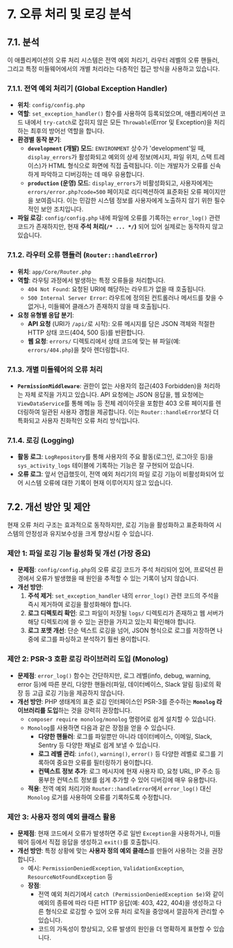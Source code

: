 # 7. 오류 처리 및 로깅 분석

## 7.1. 분석

이 애플리케이션의 오류 처리 시스템은 전역 예외 처리기, 라우터 레벨의 오류 핸들러, 그리고 특정 미들웨어에서의 개별 처리라는 다층적인 접근 방식을 사용하고 있습니다.

### 7.1.1. 전역 예외 처리기 (Global Exception Handler)

-   **위치**: `config/config.php`
-   **역할**: `set_exception_handler()` 함수를 사용하여 등록되었으며, 애플리케이션 코드 내에서 `try-catch`로 잡히지 않은 모든 `Throwable`(Error 및 Exception)을 처리하는 최후의 방어선 역할을 합니다.
-   **환경별 동작 분기**:
    -   **`development` (개발) 모드**: `ENVIRONMENT` 상수가 'development'일 때, `display_errors`가 활성화되고 예외의 상세 정보(메시지, 파일 위치, 스택 트레이스)가 HTML 형식으로 화면에 직접 출력됩니다. 이는 개발자가 오류를 신속하게 파악하고 디버깅하는 데 매우 유용합니다.
    -   **`production` (운영) 모드**: `display_errors`가 비활성화되고, 사용자에게는 `errors/error.php?code=500` 페이지로 리디렉션하여 표준화된 오류 페이지만을 보여줍니다. 이는 민감한 시스템 정보를 사용자에게 노출하지 않기 위한 필수적인 보안 조치입니다.
-   **파일 로깅**: `config/config.php` 내에 파일에 오류를 기록하는 `error_log()` 관련 코드가 존재하지만, 현재 **주석 처리(`/* ... */`)** 되어 있어 실제로는 동작하지 않고 있습니다.

### 7.1.2. 라우터 오류 핸들러 (`Router::handleError`)

-   **위치**: `app/Core/Router.php`
-   **역할**: 라우팅 과정에서 발생하는 특정 오류들을 처리합니다.
    -   `404 Not Found`: 요청된 URI에 해당하는 라우트가 없을 때 호출됩니다.
    -   `500 Internal Server Error`: 라우트에 정의된 컨트롤러나 메서드를 찾을 수 없거나, 미들웨어 클래스가 존재하지 않을 때 호출됩니다.
-   **요청 유형별 응답 분기**:
    -   **API 요청** (URI가 `/api/`로 시작): 오류 메시지를 담은 JSON 객체와 적절한 HTTP 상태 코드(404, 500 등)를 반환합니다.
    -   **웹 요청**: `errors/` 디렉토리에서 상태 코드에 맞는 뷰 파일(예: `errors/404.php`)을 찾아 렌더링합니다.

### 7.1.3. 개별 미들웨어의 오류 처리

-   **`PermissionMiddleware`**: 권한이 없는 사용자의 접근(403 Forbidden)을 처리하는 자체 로직을 가지고 있습니다. API 요청에는 JSON 응답을, 웹 요청에는 `ViewDataService`를 통해 메뉴 등 전체 레이아웃을 포함한 403 오류 페이지를 렌더링하여 일관된 사용자 경험을 제공합니다. 이는 `Router::handleError`보다 더 특화되고 사용자 친화적인 오류 처리 방식입니다.

### 7.1.4. 로깅 (Logging)

-   **활동 로그**: `LogRepository`를 통해 사용자의 주요 활동(로그인, 로그아웃 등)을 `sys_activity_logs` 테이블에 기록하는 기능은 잘 구현되어 있습니다.
-   **오류 로그**: 앞서 언급했듯이, 전역 예외 처리기의 파일 로깅 기능이 비활성화되어 있어 시스템 오류에 대한 기록이 현재 이루어지지 않고 있습니다.

## 7.2. 개선 방안 및 제안

현재 오류 처리 구조는 효과적으로 동작하지만, 로깅 기능을 활성화하고 표준화하여 시스템의 안정성과 유지보수성을 크게 향상시킬 수 있습니다.

### 제안 1: 파일 로깅 기능 활성화 및 개선 (가장 중요)

-   **문제점**: `config/config.php`의 오류 로깅 코드가 주석 처리되어 있어, 프로덕션 환경에서 오류가 발생했을 때 원인을 추적할 수 있는 기록이 남지 않습니다.
-   **개선 방안**:
    1.  **주석 제거**: `set_exception_handler` 내의 `error_log()` 관련 코드의 주석을 즉시 제거하여 로깅을 활성화해야 합니다.
    2.  **로그 디렉토리 확인**: 로그 파일이 저장될 `logs/` 디렉토리가 존재하고 웹 서버가 해당 디렉토리에 쓸 수 있는 권한을 가지고 있는지 확인해야 합니다.
    3.  **로그 포맷 개선**: 단순 텍스트 로깅을 넘어, JSON 형식으로 로그를 저장하면 나중에 로그를 파싱하고 분석하기 훨씬 용이합니다.

### 제안 2: PSR-3 호환 로깅 라이브러리 도입 (Monolog)

-   **문제점**: `error_log()` 함수는 간단하지만, 로그 레벨(info, debug, warning, error 등)에 따른 분리, 다양한 핸들러(파일, 데이터베이스, Slack 알림 등)로의 확장 등 고급 로깅 기능을 제공하지 않습니다.
-   **개선 방안**: PHP 생태계의 표준 로깅 인터페이스인 PSR-3를 준수하는 **`Monolog` 라이브러리를 도입**하는 것을 강력히 권장합니다.
    -   `composer require monolog/monolog` 명령어로 쉽게 설치할 수 있습니다.
    -   `Monolog`를 사용하면 다음과 같은 장점을 얻을 수 있습니다.
        -   **다양한 핸들러**: 로그를 파일뿐만 아니라 데이터베이스, 이메일, Slack, Sentry 등 다양한 채널로 쉽게 보낼 수 있습니다.
        -   **로그 레벨 관리**: `info()`, `warning()`, `error()` 등 다양한 레벨로 로그를 기록하여 중요한 오류를 필터링하기 용이합니다.
        -   **컨텍스트 정보 추가**: 로그 메시지에 현재 사용자 ID, 요청 URL, IP 주소 등 풍부한 컨텍스트 정보를 쉽게 추가할 수 있어 디버깅에 매우 유용합니다.
    -   **적용**: 전역 예외 처리기와 `Router::handleError`에서 `error_log()` 대신 `Monolog` 로거를 사용하여 오류를 기록하도록 수정합니다.

### 제안 3: 사용자 정의 예외 클래스 활용

-   **문제점**: 현재 코드에서 오류가 발생하면 주로 일반 `Exception`을 사용하거나, 미들웨어 등에서 직접 응답을 생성하고 `exit()`를 호출합니다.
-   **개선 방안**: 특정 상황에 맞는 **사용자 정의 예외 클래스**를 만들어 사용하는 것을 권장합니다.
    -   예시: `PermissionDeniedException`, `ValidationException`, `ResourceNotFoundException` 등
    -   **장점**:
        -   전역 예외 처리기에서 `catch (PermissionDeniedException $e)`와 같이 예외의 종류에 따라 다른 HTTP 응답(예: 403, 422, 404)을 생성하고 다른 형식으로 로깅할 수 있어 오류 처리 로직을 중앙에서 깔끔하게 관리할 수 있습니다.
        -   코드의 가독성이 향상되고, 오류 발생의 원인을 더 명확하게 표현할 수 있습니다.